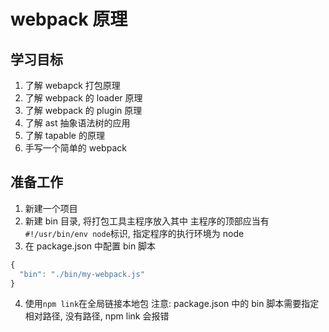 # webpack 原理

## 学习目标

1. 了解 webapck 打包原理
2. 了解 webpack 的 loader 原理
3. 了解 webpack 的 plugin 原理
4. 了解 ast 抽象语法树的应用
5. 了解 tapable 的原理
6. 手写一个简单的 webpack

## 准备工作

1. 新建一个项目
2. 新建 bin 目录, 将打包工具主程序放入其中
   主程序的顶部应当有 `#!/usr/bin/env node`标识, 指定程序的执行环境为 node
3. 在 package.json 中配置 bin 脚本

```js
{
  "bin": "./bin/my-webpack.js"
}
```

4. 使用`npm link`在全局链接本地包
   注意: package.json 中的 bin 脚本需要指定相对路径, 没有路径, npm link 会报错

